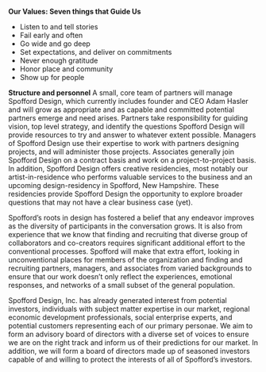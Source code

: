 **Our Values: Seven things that Guide Us**
* Listen to and tell stories
* Fail early and often
* Go wide and go deep
* Set expectations, and deliver on commitments
* Never enough gratitude
* Honor place and community
* Show up for people

**Structure and personnel**
A small, core team of partners will manage Spofford Design, which currently includes founder and CEO Adam Hasler and will grow as appropriate and as capable and committed potential partners emerge and need arises. Partners take responsibility for guiding vision, top level strategy, and identify the questions Spofford Design will provide resources to try and answer to whatever extent possible. Managers of Spofford Design use their expertise to work with partners designing projects, and will administer those projects. Associates generally join Spofford Design on a contract basis and work on a project-to-project basis. In addition, Spofford Design offers creative residencies, most notably our artist-in-residence who performs valuable services to the business and an upcoming design-residency in Spofford, New Hampshire. These residencies provide Spofford Design the opportunity to explore broader questions that may not have a clear business case (yet).

Spofford’s roots in design has fostered a belief that any endeavor improves as the diversity of participants in the conversation grows. It is also from experience that we know that finding and recruiting that diverse group of collaborators and co-creators requires significant additional effort to the conventional processes. Spofford will make that extra effort, looking in unconventional places for members of the organization and finding and recruiting partners, managers, and associates from varied backgrounds to ensure that our work doesn’t only reflect the experiences, emotional responses, and networks of a small subset of the general population.

Spofford Design, Inc. has already generated interest from potential investors, individuals with subject matter expertise in our market, regional economic development professionals, social enterprise experts, and potential customers representing each of our primary personae. We aim to form an advisory board of directors with a diverse set of voices to ensure we are on the right track and inform us of their predictions for our market. In addition, we will form a board of directors made up of seasoned investors capable of and willing to protect the interests of all of Spofford’s investors.

